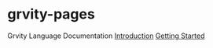 # grvity-pages
Grvity Language Documentation
[Introduction](./introduction.md)
[Getting Started](./getting-started.md)
